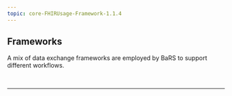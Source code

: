 ```yaml
---
topic: core-FHIRUsage-Framework-1.1.4
---
```


## Frameworks

A mix of data exchange frameworks are employed by BaRS to support different workflows.

<br>
<hr>